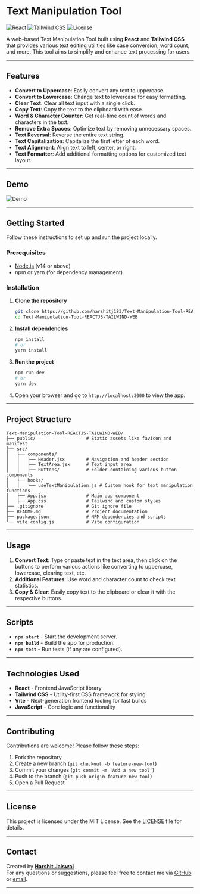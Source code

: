 # Text Manipulation Tool

[![React](https://img.shields.io/badge/React-v18.2.0-blue)](https://reactjs.org/)
[![Tailwind CSS](https://img.shields.io/badge/Tailwind%20CSS-v3.2-green)](https://tailwindcss.com/)
[![License](https://img.shields.io/badge/license-MIT-green)](LICENSE)

A web-based Text Manipulation Tool built using **React** and **Tailwind CSS** that provides various text editing utilities like case conversion, word count, and more. This tool aims to simplify and enhance text processing for users.

---

## Features

- **Convert to Uppercase**: Easily convert any text to uppercase.
- **Convert to Lowercase**: Change text to lowercase for easy formatting.
- **Clear Text**: Clear all text input with a single click.
- **Copy Text**: Copy the text to the clipboard with ease.
- **Word & Character Counter**: Get real-time count of words and characters in the text.
- **Remove Extra Spaces**: Optimize text by removing unnecessary spaces.
- **Text Reversal**: Reverse the entire text string.
- **Text Capitalization**: Capitalize the first letter of each word.
- **Text Alignment**: Align text to left, center, or right.
- **Text Formatter**: Add additional formatting options for customized text layout.

---

## Demo

![Demo](demo-image-url) <!-- Replace with an actual screenshot or GIF of your app in action -->

---

## Getting Started

Follow these instructions to set up and run the project locally.

### Prerequisites

- [Node.js](https://nodejs.org/) (v14 or above)
- npm or yarn (for dependency management)

### Installation

1. **Clone the repository**

   ```bash
   git clone https://github.com/harshitj183/Text-Manipulation-Tool-REACTJS-TAILWIND-WEB.git
   cd Text-Manipulation-Tool-REACTJS-TAILWIND-WEB
   ```

2. **Install dependencies**

   ```bash
   npm install
   # or
   yarn install
   ```

3. **Run the project**

   ```bash
   npm run dev
   # or
   yarn dev
   ```

4. Open your browser and go to `http://localhost:3000` to view the app.

---

## Project Structure

```
Text-Manipulation-Tool-REACTJS-TAILWIND-WEB/
├── public/                   # Static assets like favicon and manifest
├── src/
│   ├── components/
│   │   ├── Header.jsx        # Navigation and header section
│   │   ├── TextArea.jsx      # Text input area
│   │   ├── Buttons/          # Folder containing various button components
│   ├── hooks/
│   │   └── useTextManipulation.js # Custom hook for text manipulation functions
│   ├── App.jsx               # Main app component
│   ├── App.css               # Tailwind and custom styles
├── .gitignore                # Git ignore file
├── README.md                 # Project documentation
├── package.json              # NPM dependencies and scripts
└── vite.config.js            # Vite configuration
```

---

## Usage

1. **Convert Text**: Type or paste text in the text area, then click on the buttons to perform various actions like converting to uppercase, lowercase, clearing text, etc.
2. **Additional Features**: Use word and character count to check text statistics.
3. **Copy & Clear**: Easily copy text to the clipboard or clear it with the respective buttons.

---

## Scripts

- **`npm start`** - Start the development server.
- **`npm build`** - Build the app for production.
- **`npm test`** - Run tests (if any are configured).

---

## Technologies Used

- **React** - Frontend JavaScript library
- **Tailwind CSS** - Utility-first CSS framework for styling
- **Vite** - Next-generation frontend tooling for fast builds
- **JavaScript** - Core logic and functionality

---

## Contributing

Contributions are welcome! Please follow these steps:

1. Fork the repository
2. Create a new branch (`git checkout -b feature-new-tool`)
3. Commit your changes (`git commit -m 'Add a new tool'`)
4. Push to the branch (`git push origin feature-new-tool`)
5. Open a Pull Request

---

## License

This project is licensed under the MIT License. See the [LICENSE](LICENSE) file for details.

---

## Contact

Created by **[Harshit Jaiswal](https://github.com/harshitj183)**  
For any questions or suggestions, please feel free to contact me via [GitHub](https://github.com/harshitj183) or [email](mailto:harshitj183@gmail.com).

---
